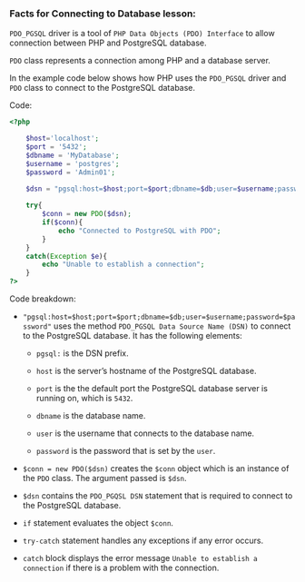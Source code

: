### Facts for Connecting to Database lesson:

`PDO_PGSQL` driver is a tool of `PHP Data Objects (PDO) Interface` to allow connection between PHP and PostgreSQL database.

`PDO` class represents a connection among PHP and a database server.

In the example code below shows how PHP uses the `PDO_PGSQL` driver and `PDO` class to connect to the PostgreSQL database.

Code:

```php
<?php

    $host='localhost';
    $port = '5432';
    $dbname = 'MyDatabase';
    $username = 'postgres';
    $password = 'Admin01';
    
    $dsn = "pgsql:host=$host;port=$port;dbname=$db;user=$username;password=$password";

    try{
        $conn = new PDO($dsn);
        if($conn){
            echo "Connected to PostgreSQL with PDO"; 
        }
    }
    catch(Exception $e){
        echo "Unable to establish a connection";
    }
?>

```
Code breakdown:

- `"pgsql:host=$host;port=$port;dbname=$db;user=$username;password=$password"` uses the method `PDO_PGSQL Data Source Name (DSN)` to connect to the PostgreSQL database. It has the following elements:

    - `pgsql:` is the DSN prefix.
    
    - `host` is the server’s hostname of the PostgreSQL database.

    - `port` is the the default port the PostgreSQL database server is running on, which is `5432`.
    
    - `dbname` is the database name.

    - `user` is the username that connects to the database name.
    
    - `password` is the password that is set by the `user`.

- `$conn = new PDO($dsn)` creates the `$conn` object which is an instance of the `PDO` class. The argument passed is `$dsn`.

- `$dsn` contains the `PDO_PGQSL DSN` statement that is required to connect to the PostgreSQL database.

- `if` statement evaluates the object `$conn`. 

- `try-catch` statement handles any exceptions if any error occurs.

- `catch` block displays the error message `Unable to establish a connection` if there is a problem with the connection.